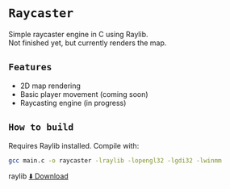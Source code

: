 # `Raycaster`

Simple raycaster engine in C using Raylib.  
Not finished yet, but currently renders the map.

## `Features`

- 2D map rendering  
- Basic player movement (coming soon)  
- Raycasting engine (in progress)

## `How to build`

Requires Raylib installed. Compile with:

```bash
gcc main.c -o raycaster -lraylib -lopengl32 -lgdi32 -lwinmm
```
raylib [⬇️ Download](raysan5.itch.io/raylib/download/eyJpZCI6ODUzMzEsImV4cGlyZXMiOjE3NTAzMjYwMzF9.woyBiKMzLsWbs70UFGJOJ8SZDWg%3d)
